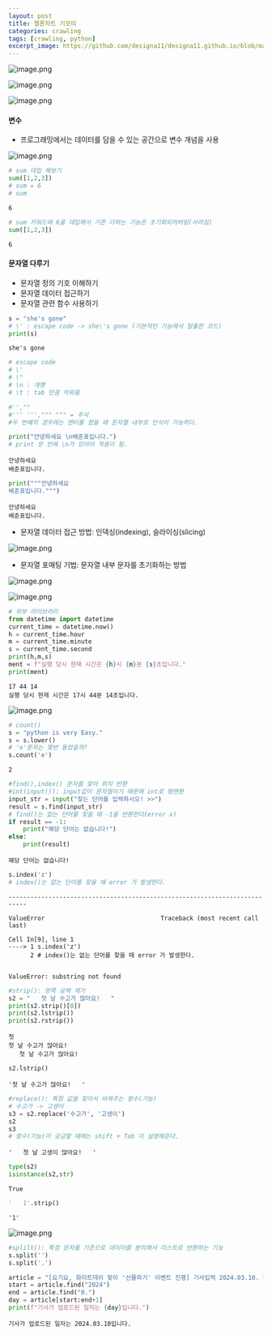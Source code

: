 ```yaml
---
layout: post
title: 멜론차트 기모띠
categories: crawling
tags: [crawling, python]
excerpt_image: https://github.com/designa11/designa11.github.io/blob/master/assets/images/Python/python_basic.png?raw=true
---
```



![image.png](https://github.com/designa11/designa11.github.io/blob/master/assets/images/Python/ex01/1.png?raw=true)

![image.png](https://github.com/designa11/designa11.github.io/blob/master/assets/images/Python/ex01/2.png?raw=true)

![image.png](https://github.com/designa11/designa11.github.io/blob/master/assets/images/Python/ex01/3.png?raw=true)

#### 변수
- 프로그래밍에서는 데이터를 담을 수 있는 공간으로 변수 개념을 사용

![image.png](https://github.com/designa11/designa11.github.io/blob/master/assets/images/Python/ex01/4.png?raw=true)


```python
# sum 대입 해보기
sum([1,2,3])
# sum = 6
# sum
```




    6




```python
# sum 키워드에 6을 대입해서 기존 더하는 기능은 초기화되어버림(사라짐)
sum([1,2,3])
```




    6



#### 문자열 다루기
- 문자열 정의 기호 이해하기
- 문자열 데이터 접근하기
- 문자열 관련 함수 사용하기


```python
s = "she's gone"
# \' : escape code -> she\'s gone (기본적인 기능에서 탈출한 코드)
print(s)
```

    she's gone



```python
# escape code
# \'
# \"
# \n : 개행
# \t : tab 만큼 띄워줌
```


```python
#'',""
#''' ''',""" """ = 주석
#두 번째의 경우에는 엔터를 쳤을 때 문자열 내부로 인식이 가능하다.
```


```python
print("안녕하세요 \n배준표입니다.")
# print 문 안에 \n가 있어야 적용이 됨.
```

    안녕하세요 
    배준표입니다.



```python
print("""안녕하세요
배준표입니다.""")
```

    안녕하세요
    배준표입니다.


- 문자열 데이터 접근 방법: 인덱싱(indexing), 슬라이싱(slicing)

![image.png](https://github.com/designa11/designa11.github.io/blob/master/assets/images/Python/ex01/5.png?raw=true)

- 문자열 포매팅 기법: 문자열 내부 문자를 초기화하는 방법

![image.png](https://github.com/designa11/designa11.github.io/blob/master/assets/images/Python/ex01/6.png?raw=true)

![image.png](https://github.com/designa11/designa11.github.io/blob/master/assets/images/Python/ex01/7.png?raw=true)


```python
# 외부 라이브러리
from datetime import datetime
current_time = datetime.now()
h = current_time.hour
m = current_time.minute
s = current_time.second
print(h,m,s)
ment = f"실행 당시 현재 시간은 {h}시 {m}분 {s}초입니다."
print(ment)
```

    17 44 14
    실행 당시 현재 시간은 17시 44분 14초입니다.


![image.png](https://github.com/designa11/designa11.github.io/blob/master/assets/images/Python/ex01/8.png?raw=true)


```python
# count()
s = "python is very Easy."
s = s.lower()
# 'e'문자는 몇번 들었을까?
s.count('e')
```




    2




```python
#find(),index() 문자를 찾아 위치 반환
#int(input()): input값이 문자열이기 때문에 int로 형변환
input_str = input("찾는 단어를 입력하시오! >>")
result = s.find(input_str)
# find()는 없는 단어를 찾을 때 -1을 반환한다(error x)
if result == -1:
    print("해당 단어는 없습니다!")
else:
    print(result)
```

    해당 단어는 없습니다!



```python
s.index('z')
# index()는 없는 단어를 찾을 때 error 가 발생한다.
```


    ---------------------------------------------------------------------------

    ValueError                                Traceback (most recent call last)

    Cell In[9], line 1
    ----> 1 s.index('z')
          2 # index()는 없는 단어를 찾을 때 error 가 발생한다.


    ValueError: substring not found



```python
#strip(): 양쪽 공백 제거
s2 = "   첫 날 수고가 많아요!   "
print(s2.strip()[0])
print(s2.lstrip())
print(s2.rstrip())
```

    첫
    첫 날 수고가 많아요!   
       첫 날 수고가 많아요!



```python
s2.lstrip()
```




    '첫 날 수고가 많아요!   '




```python
#replace(): 특정 값을 찾아서 바꿔주는 함수(기능)
# 수고가 -> 고생이
s3 = s2.replace('수고가', '고생이')
s2
s3
# 함수(기능)이 궁금할 때에는 shift + Tab 이 설명해준다.
```




    '   첫 날 고생이 많아요!   '




```python
type(s2)
isinstance(s2,str)
```




    True




```python
'   1'.strip()
```




    '1'



![image.png](https://github.com/designa11/designa11.github.io/blob/master/assets/images/Python/ex01/9.png?raw=true)


```python
#splilt(): 특정 문자를 기준으로 데이터를 분리해서 리스트로 반환하는 기능
s.split('')
s.split('.')
```


```python
article = "[요기요, 화이트데이 맞이 '선물하기' 이벤트 진행] 기사입력 2024.03.10. 작성자 이나영기자 요기요는 화이트데이를 앞두고 요기요 선물하기 서비스를 이용하는 고객들을 위한 ‘너와 나의 선물고리’ 이벤트를 진행한다고 10일 밝혔다."
start = article.find("2024")
end = article.find("0.")
day = article[start:end+1]
print(f"기사가 업로드된 일자는 {day}입니다.")
```

    기사가 업로드된 일자는 2024.03.10입니다.



```python

```
